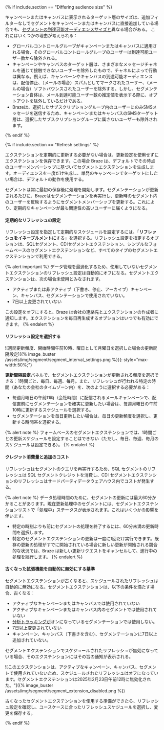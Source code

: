 {% if include.section == "Differing audience size" %}

キャンペーンまたはキャンバスに表示されるターゲット層のサイズは、追加フィルターなしでセグメントをキャンペーンまたはキャンバスに直接追加している場合でも、[セグメントの到達可能オーディエンスサイズと]({{site.baseurl}}/user_guide/engagement_tools/segments/measuring_segment_size#segment-membership-calculation)異なる場合がある。
これにはいくつかの理由が考えられる：

- グローバルコントロールグループがキャンペーンまたはキャンバスに適用される場合、そのグローバルコントロールグループのユーザーは到達可能ユーザー数から除外される。
- キャンペーンやキャンバスのターゲット層は、さまざまなメッセージチャネルを通じて接触できないユーザーを除外したもので、チャネルによって行動は異なる。例えば、キャンペーンやキャンバスの到達可能オーディエンスは、配信停止、（メールの場合）スパムとしてマークされたユーザー、（メールの場合）ソフトバウンスされたユーザーを除外する。しかし、セグメンテーション自体は、メール到達可能ユーザー数の推定値を表示する際に、オプトアウトを除外しているだけである。 
- Brazeは、選択したサブスクリプショングループ内のユーザーにのみSMSメッセージを送信するため、キャンペーンまたはキャンバスのSMSターゲット層は、選択したサブスクリプショングループに属さないユーザーも除外されます。

{% endif %}

{% if include.section == "Refresh settings" %}

エクステンションを定期的に更新する必要がない場合は、更新設定を使用せずにエクステンションを保存できます。この場合 Braze は、デフォルトでその時点のユーザーメンバーシップに基づいてセグメントエクステンションを生成します。オーディエンスを一度だけ生成し、単発のキャンペーンでターゲットにしたい場合は、デフォルトの動作を使用する。

セグメントは常に最初の保存後に処理を開始します。セグメンテーションが更新されるたびに、Brazeはセグメンテーションを再実行し、更新時のセグメント内のユーザーを反映するようにセグメントメンバーシップを更新する。これにより、定期的なキャンペーンが最も関連性の高いユーザーに届くようになる。

#### 定期的なリフレッシュの設定

リフレッシュ設定を指定して定期的なスケジュールを設定するには、「**リフレッシュをイネーブルメントに**する」を選択する。リフレッシュ設定を指定するオプションは、SQLセグメント、CDIセグメントエクステンション、シンプルなフォームベースのセグメントエクステンションなど、すべてのタイプのセグメントエクステンションで利用できる。

{% alert important %}
データ管理を最適化するため、使用していないセグメントエクステンションのリフレッシュ設定は自動的にオフになる。セグメントエクステンションは、次の場合未使用とみなされます。

- アクティブまたは非アクティブ（下書き、停止、アーカイブ）キャンペーン、キャンバス、セグメンテーションで使用されていない。
- 7日以上変更されていない

この設定をオフにすると、Braze は会社の連絡先とエクステンションの作成者に通知します。エクステンションを毎日再生成するオプションはいつでも有効にできます。
{% endalert %}

#### リフレッシュ設定を選択する

![週間更新頻度、開始時間午前10時、曜日として月曜日を選択した場合の更新間隔設定]({% image_buster /assets/img/segment/segment_interval_settings.png %}){: style="max-width:50%;"}

**更新間隔設定**パネルで、セグメントエクステンションが更新される頻度を選択できる：1時間ごと、毎日、毎週、毎月。また、リフレッシュが行われる特定の時間（あなたの会社のタイムゾーン内）を、次のように選択する必要がある：

- 毎週月曜日の午前11時（会社時間）に配信されるメールキャンペーンで、配信直前にセグメンテーションを確実に更新したい場合は、毎週月曜日の午前10時に更新するスケジュールを選択する。
- セグメンテーションを毎日更新したい場合は、毎日の更新頻度を選択し、更新する時間帯を選択する。

{% alert note %}
フォームベースのセグメントエクステンションでは、1時間ごとの更新スケジュールを設定することはできない（ただし、毎日、毎週、毎月のスケジュールは設定できる）。
{% endalert %}

#### クレジット消費量と追加のコスト

リフレッシュはセグメントのクエリを再実行するため、SQL セグメントのリフレッシュは SQL セグメントクレジットを消費し、CDI セグメントエクステンションのリフレッシュはサードパーティデータウェアハウス内でコストが発生する。

{% alert note %}
データ処理時間のために、セグメントの更新には最大60分かかることがあります。現在更新処理中のセグメントには、セグメントエクステンションリストで「処理中」ステータスが表示されます。これはいくつかの影響を伴います。

- 特定の時刻よりも前にセグメントの処理を終了するには、60分未満の更新時間を選択します。 
- 特定のセグメントエクステンションの更新は一度に1回だけ実行できます。既存の更新の処理がすでに開始されている場合に新しい更新が開始される競合的な状況では、Braze は新しい更新リクエストをキャンセルして、進行中の処理を続行します。
{% endalert %}

#### 古くなった拡張機能を自動的に無効にする基準

セグメントエクステンションが古くなると、スケジュールされたリフレッシュは自動的に無効になる。セグメントエクステンションは、以下の条件を満たす場合、古くなる：

- アクティブなキャンペーンまたはキャンバスでは使用されていない
- アクティブなキャンペーンまたはキャンバス内のセグメントでは使用されていない
- [分析トラッキングが]({{site.baseurl}}/user_guide/analytics/tracking/segment_analytics_tracking#segment-analytics-tracking)オンになっているセグメンテーションでは使用しない。
- 7日以上変更されていない
- キャンペーン、キャンバス（下書きを含む）、セグメンテーションに7日以上追加されていない。

セグメントエクステンションでスケジュールされたリフレッシュが無効になっている場合、そのエクステンションにはその旨の通知が表示される。

![このエクステンションは、アクティブなキャンペーン、キャンバス、セグメントで使用されていないため、スケジュールされたリフレッシュはオフになっています。セグメントエクステンションは2025年2月23日午前12時に無効化された。"]({% image_buster /assets/img/segment/segment_extension_disabled.png %})

古くなったセグメントエクステンションを使用する準備ができたら、リフレッシュ設定を確認し、ユースケースに合ったリフレッシュスケジュールを選択し、変更を保存する。

{% endif %}